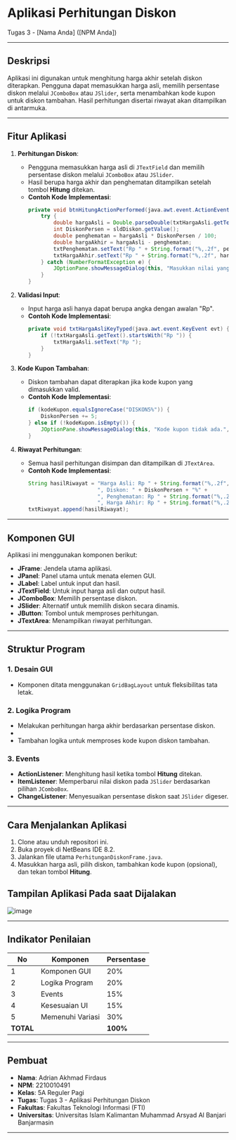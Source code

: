 # Aplikasi Perhitungan Diskon  
Tugas 3 - [Nama Anda] ([NPM Anda])

---

## Deskripsi

Aplikasi ini digunakan untuk menghitung harga akhir setelah diskon diterapkan. Pengguna dapat memasukkan harga asli, memilih persentase diskon melalui `JComboBox` atau `JSlider`, serta menambahkan kode kupon untuk diskon tambahan. Hasil perhitungan disertai riwayat akan ditampilkan di antarmuka.

---

## Fitur Aplikasi

1. **Perhitungan Diskon**:  
   - Pengguna memasukkan harga asli di `JTextField` dan memilih persentase diskon melalui `JComboBox` atau `JSlider`.  
   - Hasil berupa harga akhir dan penghematan ditampilkan setelah tombol **Hitung** ditekan.  
   - **Contoh Kode Implementasi**:  
     ```java
     private void btnHitungActionPerformed(java.awt.event.ActionEvent evt) {
         try {
             double hargaAsli = Double.parseDouble(txtHargaAsli.getText().replace("Rp ", "").replace(",", ""));
             int DiskonPersen = sldDiskon.getValue();
             double penghematan = hargaAsli * DiskonPersen / 100;
             double hargaAkhir = hargaAsli - penghematan;
             txtPenghematan.setText("Rp " + String.format("%,.2f", penghematan));
             txtHargaAkhir.setText("Rp " + String.format("%,.2f", hargaAkhir));
         } catch (NumberFormatException e) {
             JOptionPane.showMessageDialog(this, "Masukkan nilai yang valid.", "Error", JOptionPane.ERROR_MESSAGE);
         }
     }
     ```

2. **Validasi Input**:  
   - Input harga asli hanya dapat berupa angka dengan awalan "Rp".  
   - **Contoh Kode Implementasi**:  
     ```java
     private void txtHargaAsliKeyTyped(java.awt.event.KeyEvent evt) {
         if (!txtHargaAsli.getText().startsWith("Rp ")) {
             txtHargaAsli.setText("Rp ");
         }
     }
     ```

3. **Kode Kupon Tambahan**:  
   - Diskon tambahan dapat diterapkan jika kode kupon yang dimasukkan valid.  
   - **Contoh Kode Implementasi**:  
     ```java
     if (kodeKupon.equalsIgnoreCase("DISKON5%")) {
         DiskonPersen += 5;
     } else if (!kodeKupon.isEmpty()) {
         JOptionPane.showMessageDialog(this, "Kode kupon tidak ada.", "Info", JOptionPane.INFORMATION_MESSAGE);
     }
     ```

4. **Riwayat Perhitungan**:  
   - Semua hasil perhitungan disimpan dan ditampilkan di `JTextArea`.  
   - **Contoh Kode Implementasi**:  
     ```java
     String hasilRiwayat = "Harga Asli: Rp " + String.format("%,.2f", hargaAsli) +
                           ", Diskon: " + DiskonPersen + "%" +
                           ", Penghematan: Rp " + String.format("%,.2f", penghematan) +
                           ", Harga Akhir: Rp " + String.format("%,.2f", hargaAkhir) + "\n";
     txtRiwayat.append(hasilRiwayat);
     ```

---

## Komponen GUI

Aplikasi ini menggunakan komponen berikut:
- **JFrame**: Jendela utama aplikasi.  
- **JPanel**: Panel utama untuk menata elemen GUI.  
- **JLabel**: Label untuk input dan hasil.  
- **JTextField**: Untuk input harga asli dan output hasil.  
- **JComboBox**: Memilih persentase diskon.  
- **JSlider**: Alternatif untuk memilih diskon secara dinamis.  
- **JButton**: Tombol untuk memproses perhitungan.  
- **JTextArea**: Menampilkan riwayat perhitungan.  

---

## Struktur Program

### 1. Desain GUI  
   - Komponen ditata menggunakan `GridBagLayout` untuk fleksibilitas tata letak.  

### 2. Logika Program  
   - Melakukan perhitungan harga akhir berdasarkan persentase diskon.
   - 
   - Tambahan logika untuk memproses kode kupon diskon tambahan.  

### 3. Events  
   - **ActionListener**: Menghitung hasil ketika tombol **Hitung** ditekan.  
   - **ItemListener**: Memperbarui nilai diskon pada `JSlider` berdasarkan pilihan `JComboBox`.  
   - **ChangeListener**: Menyesuaikan persentase diskon saat `JSlider` digeser.  

---

## Cara Menjalankan Aplikasi

1. Clone atau unduh repositori ini.  
2. Buka proyek di NetBeans IDE 8.2.  
3. Jalankan file utama `PerhitunganDiskonFrame.java`.  
4. Masukkan harga asli, pilih diskon, tambahkan kode kupon (opsional), dan tekan tombol **Hitung**.

## Tampilan Aplikasi Pada saat Dijalakan
![image](https://github.com/user-attachments/assets/9e39213a-ea83-481a-9760-4a35c108042e)


---

## Indikator Penilaian

| No  | Komponen           | Persentase |
|-----|---------------------|------------|
| 1   | Komponen GUI       | 20%        |
| 2   | Logika Program     | 20%        |
| 3   | Events             | 15%        |
| 4   | Kesesuaian UI      | 15%        |
| 5   | Memenuhi Variasi   | 30%        |
| **TOTAL** |               | **100%**   |

---

## Pembuat

- **Nama**: Adrian Akhmad Firdaus  
- **NPM**: 2210010491
- **Kelas**: 5A Reguler Pagi
- **Tugas**: Tugas 3 - Aplikasi Perhitungan Diskon  
- **Fakultas**: Fakultas Teknologi Informasi (FTI)
- **Universitas**: Universitas Islam Kalimantan Muhammad Arsyad Al Banjari Banjarmasin

--- 

